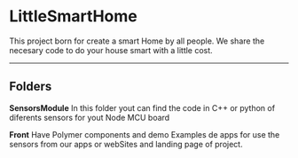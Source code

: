 LittleSmartHome
===================


This project born for create a smart Home by all people. We share the necesary code to do your house smart with a little cost.

----------


Folders
-------------

**SensorsModule**
	In this folder yout can find the code in C++ or python of diferents sensors for yout Node MCU board

**Front**
	Have Polymer components and demo Examples de apps for use the sensors from our apps or webSites and landing page of project.
